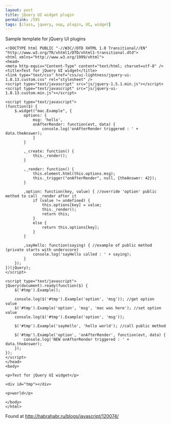 ```yaml
---
layout: post
title: jQuery UI widget plugin
permalink: /595
tags: [class, jquery, oop, plugin, UI, widget]
---
```


Sample template for jQuery UI plugins

    <!DOCTYPE html PUBLIC "-//W3C//DTD XHTML 1.0 Transitional//EN" "http://www.w3.org/TR/xhtml1/DTD/xhtml1-transitional.dtd">
    <html xmlns="http://www.w3.org/1999/xhtml">
    <head>
    <meta http-equiv="Content-Type" content="text/html; charset=utf-8" />
    <title>Test for jQuery UI widget</title>
    <link type="text/css" href="css/ui-lightness/jquery-ui-1.8.13.custom.css" rel="stylesheet" />
    <script type="text/javascript" src="js/jquery-1.5.1.min.js"></script>
    <script type="text/javascript" src="js/jquery-ui-1.8.13.custom.min.js"></script>

    <script type="text/javascript">
    (function($) {
        $.widget("mac.Example", {
            options: {
                msg: 'hello',
                onAfterRender: function(evt, data) {
                    console.log('onAfterRender triggered : ' + data.theAnswer);
                }
            }

            ,_create: function() {
                this._render();
            }

            ,_render: function() {
                this.element.html(this.options.msg);
                this._trigger("onAfterRender", null, {theAnswer: 42});
            }

            ,option: function(key, value) { //override 'option' public method to call _render after it
                if (value != undefined) {
                    this.options[key] = value;
                    this._render();
                    return this;
                }
                else {
                    return this.options[key];
                }
            }

            ,sayHello: function(saying) { //example of public method (private starts with underscore)
                console.log('sayHello called : ' + saying);
            }
        });
    })(jQuery);
    </script>

    <script type="text/javascript">
    jQuery(document).ready(function($) {
        $('#tmp').Example();

        console.log($('#tmp').Example('option', 'msg')); //get option value
        $('#tmp').Example('option', 'msg', 'mac was here'); //set option value
        console.log($('#tmp').Example('option', 'msg'));

        $('#tmp').Example('sayHello', 'hello world'); //call public method

        $('#tmp').Example('option', 'onAfterRender', function(evt, data) {
            console.log('NEW onAfterRender triggered : ' + data.theAnswer);
        });
    });
    </script>
    </head>
    <body>

    <p>Test for jQuery UI widget</p>

    <div id="tmp"></div>

    <p>world</p>

    </body>
    </html>

Found at http://habrahabr.ru/blogs/javascript/120074/
